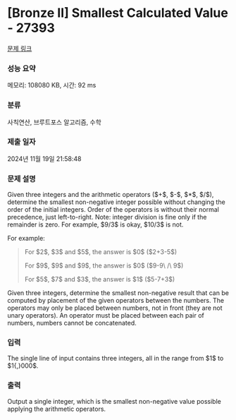 # [Bronze II] Smallest Calculated Value - 27393 

[문제 링크](https://www.acmicpc.net/problem/27393) 

### 성능 요약

메모리: 108080 KB, 시간: 92 ms

### 분류

사칙연산, 브루트포스 알고리즘, 수학

### 제출 일자

2024년 11월 19일 21:58:48

### 문제 설명

<p>Given three integers and the arithmetic operators ($+$, $-$, $*$, $/$), determine the smallest non-negative integer possible without changing the order of the initial integers. Order of the operators is without their normal precedence, just left-to-right. Note: integer division is fine only if the remainder is zero. For example, $9/3$ is okay, $10/3$ is not. </p>

<p>For example:</p>

<blockquote>
<p>For $2$, $3$ and $5$, the answer is $0$ ($2+3-5$)</p>

<p>For $9$, $9$ and $9$, the answer is $0$ ($9-9\ /\ 9$)</p>

<p>For $5$, $7$ and $3$, the answer is $1$ ($5-7+3$)</p>
</blockquote>

<p>Given three integers, determine the smallest non-negative result that can be computed by placement of the given operators between the numbers. The operators may only be placed between numbers, not in front (they are not unary operators). An operator must be placed between each pair of numbers, numbers cannot be concatenated.</p>

### 입력 

 <p>The single line of input contains three integers, all in the range from $1$ to $1{,}000$.</p>

### 출력 

 <p>Output a single integer, which is the smallest non-negative value possible applying the arithmetic operators.</p>

